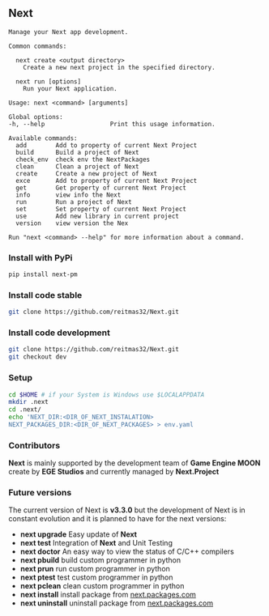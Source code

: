 ## **Next**
```
Manage your Next app development.

Common commands:

  next create <output directory>
    Create a new next project in the specified directory.

  next run [options]
    Run your Next application.

Usage: next <command> [arguments]

Global options:
-h, --help                  Print this usage information.

Available commands:
  add        Add to property of current Next Project
  build      Build a project of Next
  check_env  check env the NextPackages
  clean      Clean a project of Next
  create     Create a new project of Next
  exce       Add to property of current Next Project
  get        Get property of current Next Project
  info       view info the Next
  run        Run a project of Next
  set        Set property of current Next Project
  use        Add new library in current project
  version    view version the Nex

Run "next <command> --help" for more information about a command.

```
### **Install with PyPi**

``` bash
pip install next-pm
```
    
### **Install code stable**
``` bash
git clone https://github.com/reitmas32/Next.git
```

### **Install code development**
``` bash
git clone https://github.com/reitmas32/Next.git
git checkout dev
```

### Setup
``` bash
cd $HOME # if your System is Windows use $LOCALAPPDATA
mkdir .next
cd .next/
echo 'NEXT_DIR:<DIR_OF_NEXT_INSTALATION>
NEXT_PACKAGES_DIR:<DIR_OF_NEXT_PACKAGES> > env.yaml
```

### Contributors

**Next** is mainly supported by the development team of **Game Engine MOON** create by **EGE Studios** and currently managed by **Next.Project**

### Future versions

The current version of Next is **v3.3.0** but the development of Next is in constant evolution and it is planned to have for the next versions:
- **next upgrade** Easy update of **Next**
- **next test** Integration of **Next** and Unit Testing
- **next doctor** An easy way to view the status of C/C++ compilers
- **next pbuild** build custom programmer in python
- **next prun** run custom programmer in python
- **next ptest** test custom programmer in python
- **next pclean** clean custom programmer in python
- **next install** install package from [next.packages.com](www.next.packages.com)
- **next uninstall** uninstall package from [next.packages.com](www.next.packages.com)
